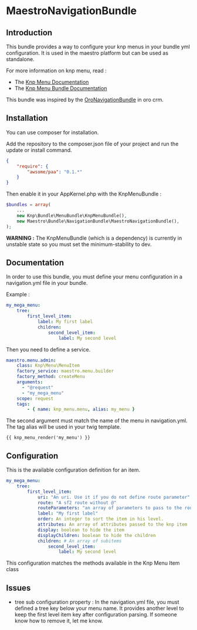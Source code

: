 MaestroNavigationBundle
=======================

Introduction
------------

This bundle provides a way to configure your knp menus in your bundle yml configuration.
It is used in the maestro platform but can be used as standalone.

For more information on knp menu, read :
* The [Knp Menu Documentation](https://github.com/KnpLabs/KnpMenu/blob/master/README.markdown)
* The [Knp Menu Bundle Documentation](https://github.com/KnpLabs/KnpMenuBundle/blob/master/README.md)

This bundle was inspired by the [OroNavigationBundle](https://github.com/orocrm/platform/tree/master/src/Oro/Bundle/NavigationBundle) in oro crm.

Installation
------------

You can use composer for installation.

Add the repository to the composer.json file of your project and run the update or install command.

``` json
{
    "require": {
        "awsome/paa": "0.1.*"
    }
}
```

Then enable it in your AppKernel.php with the KnpMenuBundle :
``` php
$bundles = array(
    ...
    new Knp\Bundle\MenuBundle\KnpMenuBundle(),
    new Maestro\Bundle\NavigationBundle\MaestroNavigationBundle(),
);
```

**WARNING :** The KnpMenuBundle (which is a dependency) is currently in unstable state so you must set the minimum-stability to dev.

Documentation
-------------

In order to use this bundle, you must define your menu configuration in a navigation.yml file in your bundle.

Example :
``` yml
my_mega_menu:
    tree:
        first_level_item:
            label: My first label
            children:
                second_level_item:
                    label: My second level
```

Then you need to define a service.
``` yml
maestro.menu.admin:
    class: Knp\Menu\MenuItem
    factory_service: maestro.menu.builder
    factory_method: createMenu
    arguments: 
      - "@request"
      - "my_mega_menu"
    scope: request
    tags:
        - { name: knp_menu.menu, alias: my_menu }
```

The second argument must match the name of the menu in navigation.yml.
The tag alias will be used in your twig template.

``` twig
{{ knp_menu_render('my_menu') }}
```

Configuration
-------------

This is the available configuration definition for an item.

``` yml
my_mega_menu:
    tree:
        first_level_item:
            uri: "An uri. Use it if you do not define route parameter"
            route: "A sf2 route without @"
            routeParameters: "an array of parameters to pass to the route"
            label: "My first label"
            order: An integer to sort the item in his level.
            attributes: An array of attributes passed to the knp item
            display: boolean to hide the item
            displayChildren: boolean to hide the children
            children: # An array of subitems
                second_level_item:
                    label: My second level
```

This configuration matches the methods available in the Knp Menu Item class

Issues
------

* tree sub configuration property :
In the navigation.yml file, you must defined a tree key below your menu name. It provides another level to keep the first level item key after configuration parsing.
If someone know how to remove it, let me know.

